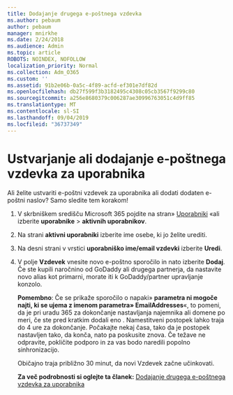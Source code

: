 ```yaml
---
title: Dodajanje drugega e-poštnega vzdevka
ms.author: pebaum
author: pebaum
manager: mnirkhe
ms.date: 2/24/2018
ms.audience: Admin
ms.topic: article
ROBOTS: NOINDEX, NOFOLLOW
localization_priority: Normal
ms.collection: Adm_O365
ms.custom: ''
ms.assetid: 91b2e06b-0a5c-4f89-acfd-ef301e7df82d
ms.openlocfilehash: db27f599f3b3182495c4308c05cb3567f9299c80
ms.sourcegitcommit: a256e8680379c006287ae30996763051c4d9ff85
ms.translationtype: MT
ms.contentlocale: sl-SI
ms.lasthandoff: 09/04/2019
ms.locfileid: "36737349"
---
```

# <a name="create-or-add-an-email-alias-for-a-user"></a>Ustvarjanje ali dodajanje e-poštnega vzdevka za uporabnika

Ali želite ustvariti e-poštni vzdevek za uporabnika ali dodati dodaten e-poštni naslov? Samo sledite tem korakom!
  
1. V skrbniškem središču Microsoft 365 pojdite na stran» [Uporabniki](https://go.microsoft.com/fwlink/p/?linkid=834822) «ali izberite **uporabnike** \> **aktivnih uporabnikov**.
    
2. Na strani **aktivni uporabniki** izberite ime osebe, ki jo želite urediti. 
    
3. Na desni strani v vrstici **uporabniško ime/email vzdevki** izberite **Uredi**.
    
4. V polje **Vzdevek** vnesite novo e-poštno sporočilo in nato izberite **Dodaj**. Če ste kupili naročnino od GoDaddy ali drugega partnerja, da nastavite novo alias kot primarni, morate iti k GoDaddy/partner upravljanje konzolo. 
    
    **Pomembno**: Če se prikaže sporočilo o napaki» **parametra ni mogoče najti, ki se ujema z imenom parametra» EmailAddresses**«, to pomeni, da je pri uradu 365 za dokončanje nastavljanja najemnika ali domene po meri, če ste pred kratkim dodali eno . Namestitveni postopek lahko traja do 4 ure za dokončanje. Počakajte nekaj časa, tako da je postopek nastavljen tako, da konča, nato pa poskusite znova. Če težave ne odpravite, pokličite podporo in za vas bodo naredili popolno sinhronizacijo.
    
    Običajno traja približno 30 minut, da novi Vzdevek začne učinkovati.
    
    **Za več podrobnosti si oglejte ta članek:** [Dodajanje drugega e-poštnega vzdevka za uporabnika](https://docs.microsoft.com/office365/admin/email/add-another-email-alias-for-a-user)
    

